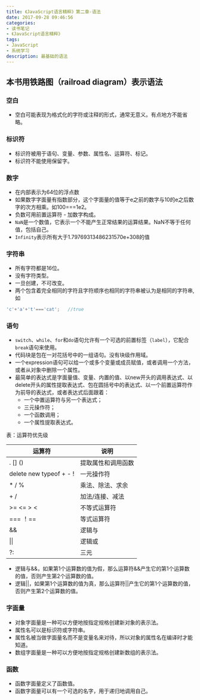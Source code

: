 ```yaml
---
title: 《JavaScript语言精粹》第二章-语法
date: 2017-09-28 09:46:56
categories:
- 读书笔记
- 《JavaScript语言精粹》
tags:
- JavaScript
- 系统学习
description: 最基础的语法
---
```

## 本书用铁路图（railroad diagram）表示语法


### 空白
- 空白可能表现为格式化的字符或注释的形式，通常无意义。有点地方不能省略。

### 标识符
- 标识符被用于语句、变量、参数、属性名、运算符、标记。
- 标识符不能使用保留字。

### 数字
- 在内部表示为64位的浮点数
- 如果数字字面量有指数部分，这个字面量的值等于e之前的数字与10的e之后数字的次方相乘。如100===1e2。
- 负数可用前置运算符 - 加数字构成。
- `NaN`是一个数值，它表示一个不能产生正常结果的运算结果。NaN不等于任何值，包括自己。
- `Infinity`表示所有大于1.79769313486231570e+308的值


### 字符串
- 所有字符都是16位。
- 没有字符类型。
- 一旦创建，不可改变。
- 两个包含着完全相同的字符且字符顺序也相同的字符串被认为是相同的字符串,如
```javascript
'c'+'a'+'t'==='cat';   //true
```

### 语句
- `switch`、`while`、`for`和`do`语句允许有一个可选的前置标签（`label`），它配合`break`语句来使用。
- 代码块是包在一对花括号中的一组语句。没有块级作用域。
- 一个expression语句可以给一个或多个变量或成员赋值，或者调用一个方法，或者从对象中删除一个属性。
- 最简单的表达式是字面量值、变量、内置的值、以new开头的调用表达式、以delete开头的属性提取表达式、包在圆括号中的表达式、以一个前置运算符作为前导的表达式，或者表达式后面跟着：
    - 一个中置运算符与另一个表达式；
    - 三元操作符；
    - 一个函数调用；
    - 一个属性提取表达式。    

表：运算符优先级

运算符 | 说明
---|---
. [] () | 提取属性和调用函数
delete new typeof + - ! | 一元操作符
* / % | 乘法、除法、求余
+ / | 加法/连接、减法
>= <= > < | 不等式运算符
=== ！== | 等式运算符
&& | 逻辑与
\|\| | 逻辑或
?: | 三元

- 逻辑与&&，如果第1个运算数的值为假，那么运算符&&产生它的第1个运算数的值，否则产生第2个运算数的值。
- 逻辑||，如果第1个运算数的值为真，那么运算符||产生它的第1个运算数的值，否则产生第2个运算数的值。


### 字面量
- 对象字面量是一种可以方便地按指定规格创建新对象的表示法。
- 属性名可以是标识符或字符串。
- 属性名被当做字面量名而不是变量名来对待，所以对象的属性名在编译时才能知道。
- 数组字面量是一种可以方便地按指定规格创建新数组的表示法。


### 函数
- 函数字面量定义了函数值。
- 函数字面量可以有一个可选的名字，用于递归地调用自己。
